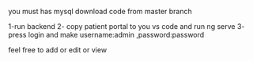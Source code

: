 you must has mysql
download code from master branch

1-run backend
2- copy patient portal to you vs code and run ng serve
3- press login and make username:admin   ,password:password

feel free to add or edit or view

